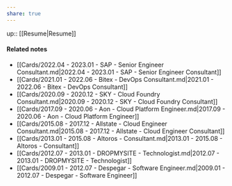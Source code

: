 ```yaml
---
share: true
---
```

up:: [[Resume|Resume]]

#### Related notes 
- [[Cards/2022.04 - 2023.01 - SAP - Senior Engineer Consultant.md|2022.04 - 2023.01 - SAP - Senior Engineer Consultant]]
- [[Cards/2021.01 - 2022.06 - Bitex - DevOps Consultant.md|2021.01 - 2022.06 - Bitex - DevOps Consultant]]
- [[Cards/2020.09 - 2020.12 - SKY - Cloud Foundry Consultant.md|2020.09 - 2020.12 - SKY - Cloud Foundry Consultant]]
- [[Cards/2017.09 - 2020.06 - Aon - Cloud Platform Engineer.md|2017.09 - 2020.06 - Aon - Cloud Platform Engineer]]
- [[Cards/2015.08 - 2017.12 - Allstate - Cloud Engineer Consultant.md|2015.08 - 2017.12 - Allstate - Cloud Engineer Consultant]]
- [[Cards/2013.01 - 2015.08 - Altoros - Consultant.md|2013.01 - 2015.08 - Altoros - Consultant]]
- [[Cards/2012.07 - 2013.01 - DROPMYSITE - Technologist.md|2012.07 - 2013.01 - DROPMYSITE - Technologist]]
- [[Cards/2009.01 - 2012.07 - Despegar - Software Engineer.md|2009.01 - 2012.07 - Despegar - Software Engineer]]
